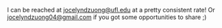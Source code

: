 ---
---

I can be reached at jocelyndzuong@ufl.edu at a pretty consistent rate! 
Or jocelyndzuong04@gmail.com if you got some opportunities to share ;)
